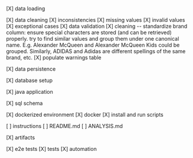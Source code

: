 
[X] data loading

[X] data cleaning
    [X] inconsistencies
    [X] missing values
    [X] invalid values
    [X] exceptional cases
    [X] data validation
    [X] cleaning -- standardize brand column: ensure special characters are stored (and can be retrieved) properly. try to find similar values and group them under one canonical name. E.g. Alexander McQueen and Alexander McQueen Kids could be grouped. Similarly, ADIDAS and Adidas are different spellings of the same brand, etc.
    [X] populate warnings table

[X] data persistence

[X] database setup

[X] java application

[X] sql schema

[X] dockerized environment
    [X] docker
    [X] install and run scripts

[ ] instructions
    [ ] README.md
    [ ] ANALYSIS.md

[X] artifacts

[X] e2e tests
    [X] tests
    [X] automation

